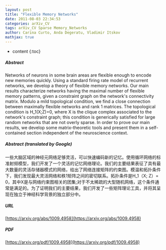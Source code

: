 ```yaml
---
layout: post
title: "Flexible Memory Networks"
date: 2011-08-03 22:34:53
categories: arXiv_CV
tags: arXiv_CV Sparse Memory_Networks
author: Carina Curto, Anda Degeratu, Vladimir Itskov
mathjax: true
---
```


* content
{:toc}

##### Abstract
Networks of neurons in some brain areas are flexible enough to encode new memories quickly. Using a standard firing rate model of recurrent networks, we develop a theory of flexible memory networks. Our main results characterize networks having the maximal number of flexible memory patterns, given a constraint graph on the network's connectivity matrix. Modulo a mild topological condition, we find a close connection between maximally flexible networks and rank 1 matrices. The topological condition is H_1(X;Z)=0, where X is the clique complex associated to the network's constraint graph; this condition is generically satisfied for large random networks that are not overly sparse. In order to prove our main results, we develop some matrix-theoretic tools and present them in a self-contained section independent of the neuroscience context.

##### Abstract (translated by Google)
一些大脑区域的神经元网络足够灵活，可以快速编码新的记忆。使用循环网络的标准射频模型，我们开发了一个灵活的记忆网络理论。我们的主要结果表征了具有最大数量的灵活存储器模式的网络，给出了网络连接矩阵的约束图。模温和拓扑条件下，我们发现最大灵活网络和秩1矩阵之间的密切联系。拓扑条件是H_1（X; Z）= 0，其中X是与网络约束图相关的团集;对于不太稀疏的大型随机网络，这个条件通常是满足的。为了证明我们的主要结果，我们开发了一些矩阵理论工具，并将其呈现在独立于神经科学背景的独立部分中。

##### URL
[https://arxiv.org/abs/1009.4958](https://arxiv.org/abs/1009.4958)

##### PDF
[https://arxiv.org/pdf/1009.4958](https://arxiv.org/pdf/1009.4958)

